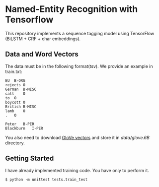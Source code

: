 # Named-Entity Recognition with Tensorflow
This repository implements a sequence tagging model using TensorFlow (BiLSTM + CRF + char embeddings).

## Data and Word Vectors
The data must be in the following format(tsv).
We provide an example in train.txt:

```
EU	B-ORG
rejects	O
German	B-MISC
call	O
to	O
boycott	O
British	B-MISC
lamb	O
.	O

Peter	B-PER
Blackburn	I-PER
```

You also need to download [GloVe vectors](https://nlp.stanford.edu/projects/glove/) and store it in *data/glove.6B* directory.


## Getting Started
I have already implemented training code.
 You have only to perform it.

```commandline
$ python -m unittest tests.train_test
```